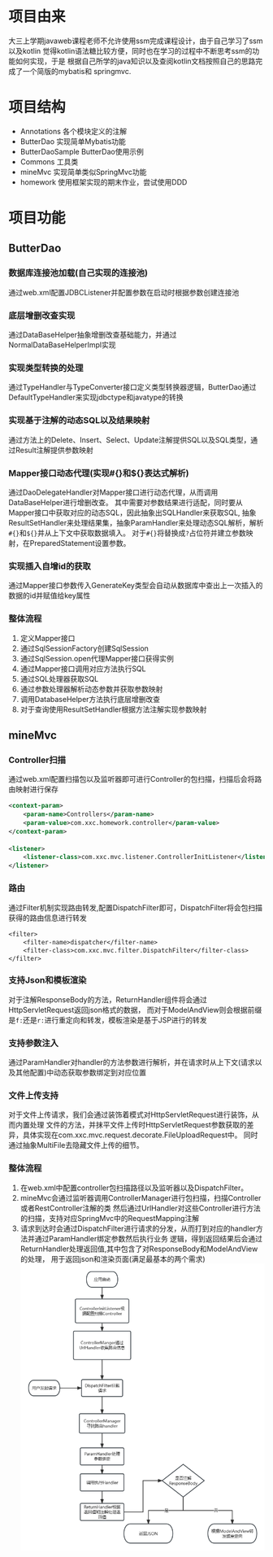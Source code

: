 # 项目由来
大三上学期javaweb课程老师不允许使用ssm完成课程设计，由于自己学习了ssm以及kotlin
觉得kotlin语法糖比较方便，同时也在学习的过程中不断思考ssm的功能如何实现，于是
根据自己所学的java知识以及查阅kotlin文档按照自己的思路完成了一个简版的mybatis和
springmvc.
# 项目结构
- Annotations
各个模块定义的注解
- ButterDao
实现简单Mybatis功能
- ButterDaoSample
ButterDao使用示例
- Commons
工具类
- mineMvc
实现简单类似SpringMvc功能
- homework
使用框架实现的期末作业，尝试使用DDD
# 项目功能
## ButterDao
### 数据库连接池加载(自己实现的连接池)
通过web.xml配置JDBCListener并配置参数在启动时根据参数创建连接池
### 底层增删改查实现
通过DataBaseHelper抽象增删改查基础能力，并通过NormalDataBaseHelperImpl实现
### 实现类型转换的处理
通过TypeHandler与TypeConverter接口定义类型转换器逻辑，ButterDao通过DefaultTypeHandler来实现jdbctype和javatype的转换
### 实现基于注解的动态SQL以及结果映射
通过方法上的Delete、Insert、Select、Update注解提供SQL以及SQL类型，通过Result注解提供参数映射
### Mapper接口动态代理(实现#{}和${}表达式解析)
通过DaoDelegateHandler对Mapper接口进行动态代理，从而调用DataBaseHelper进行增删改查。
其中需要对参数结果进行适配，同时要从Mapper接口中获取对应的动态SQL，因此抽象出SQLHandler来获取SQL,
抽象ResultSetHandler来处理结果集，抽象ParamHandler来处理动态SQL解析，解析`#{}`和`${}`并从上下文中获取数据填入。
对于`#{}`将替换成`?`占位符并建立参数映射，在PreparedStatement设置参数。
### 实现插入自增id的获取
通过Mapper接口参数传入GenerateKey类型会自动从数据库中查出上一次插入的数据的id并赋值给key属性
### 整体流程
1. 定义Mapper接口
2. 通过SqlSessionFactory创建SqlSession
3. 通过SqlSession.open代理Mapper接口获得实例
4. 通过Mapper接口调用对应方法执行SQL
5. 通过SQL处理器获取SQL
6. 通过参数处理器解析动态参数并获取参数映射
7. 调用DatabaseHelper方法执行底层增删改查
8. 对于查询使用ResultSetHandler根据方法注解实现参数映射
## mineMvc
### Controller扫描
通过web.xml配置扫描包以及监听器即可进行Controller的包扫描，扫描后会将路由映射进行保存
```xml
<context-param>
    <param-name>Controllers</param-name>
    <param-value>com.xxc.homework.controller</param-value>
</context-param>

<listener>
    <listener-class>com.xxc.mvc.listener.ControllerInitListener</listener-class>
</listener>


```
### 路由
通过Filter机制实现路由转发,配置DispatchFilter即可，DispatchFilter将会包扫描获得的路由信息进行转发
```
<filter>
    <filter-name>dispatcher</filter-name>
    <filter-class>com.xxc.mvc.filter.DispatchFilter</filter-class>
</filter>
```
### 支持Json和模板渲染
对于注解ResponseBody的方法，ReturnHandler组件将会通过HttpServletRequest返回json格式的数据，
而对于ModelAndView则会根据前缀是`f:`还是`r:`进行重定向和转发，模板渲染是基于JSP进行的转发
### 支持参数注入
通过ParamHandler对handler的方法参数进行解析，并在请求时从上下文(请求以及其他配置)中动态获取参数绑定到对应位置
### 文件上传支持
对于文件上传请求，我们会通过装饰着模式对HttpServletRequest进行装饰，从而内置处理
文件的方法，并抹平文件上传时HttpServletRequest参数获取的差异，具体实现在com.xxc.mvc.request.decorate.FileUploadRequest中。
同时通过抽象MultiFile去隐藏文件上传的细节。
### 整体流程
1. 在web.xml中配置controller包扫描路径以及监听器以及DispatchFilter。
2. mineMvc会通过监听器调用ControllerManager进行包扫描，扫描Controller或者RestController注解的类
然后通过UrlHandler对这些Controller进行方法的扫描，支持对应SpringMvc中的RequestMapping注解
3. 请求到达时会通过DispatchFilter进行请求的分发，从而打到对应的handler方法并通过ParamHandler绑定参数然后执行业务
逻辑，得到返回结果后会通过ReturnHandler处理返回值,其中包含了对ResponseBody和ModelAndView的处理，
用于返回json和渲染页面(满足最基本的两个需求)
![Image](imgs/mineMvc的执行流程.png)
